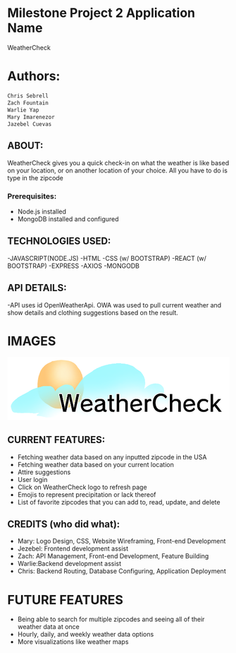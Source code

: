 # Milestone Project 2 Application Name
WeatherCheck

# Authors:
    Chris Sebrell
    Zach Fountain
    Warlie Yap
    Mary Imarenezor
    Jazebel Cuevas

## ABOUT:
WeatherCheck gives you a quick check-in on what the weather is like based on your location, or on another location of your choice. All you have to do is type in the zipcode

### Prerequisites:
- Node.js installed
- MongoDB installed and configured


## TECHNOLOGIES USED:
-JAVASCRIPT(NODE.JS)
-HTML
-CSS (w/ BOOTSTRAP)
-REACT (w/ BOOTSTRAP)
-EXPRESS
-AXIOS
-MONGODB

## API DETAILS:
-API uses id OpenWeatherApi. OWA was used to pull current weather and show details and clothing suggestions based on the result.

# IMAGES
![logo](src/images/weathercheck-logo-final.png)

## CURRENT FEATURES:
- Fetching weather data based on any inputted zipcode in the USA
- Fetching weather data based on your current location
- Attire suggestions
- User login
- Click on WeatherCheck logo to refresh page
- Emojis to represent precipitation or lack thereof
- List of favorite zipcodes that you can add to, read, update, and delete

## CREDITS (who did what):
- Mary: Logo Design, CSS, Website Wireframing, Front-end Development
- Jezebel: Frontend development assist
- Zach: API Management, Front-end Development, Feature Building
- Warlie:Backend development assist
- Chris: Backend Routing, Database Configuring, Application Deployment


# FUTURE FEATURES
- Being able to search for multiple zipcodes and seeing all of their weather data at once
- Hourly, daily, and weekly weather data options
- More visualizations like weather maps